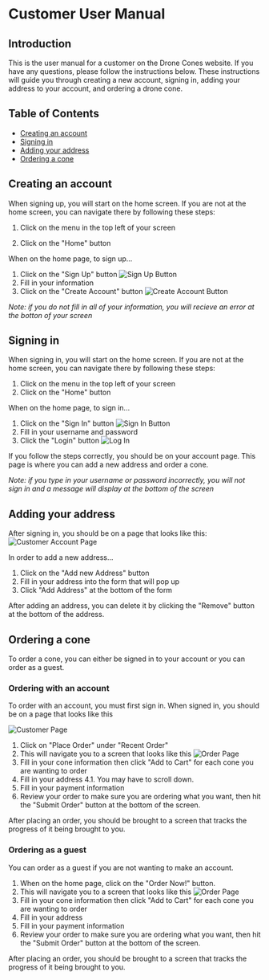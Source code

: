 # Customer User Manual

## Introduction

This is the user manual for a customer on the Drone Cones website. If you have any questions, please follow the instructions below. These instructions will guide you through creating a new account, signing in, adding your address to your account, and ordering a drone cone.

## Table of Contents

* [Creating an account](#creating-an-account)
* [Signing in](#signing-in)
* [Adding your address](#adding-your-address)
* [Ordering a cone](#ordering-a-cone)

## Creating an account

When signing up, you will start on the home screen. If you are not at the home screen, you can navigate there by following these steps:

1. Click on the menu in the top left of your screen

2. Click on the "Home" button

When on the home page, to sign up...

1. Click on the "Sign Up" button
![Sign Up Button](../img/Sign_Up_Button.png)
2. Fill in your information
3. Click on the "Create Account" button
![Create Account Button](../img/Create_Account_Button.png)

*Note: if you do not fill in all of your information, you will recieve an error at the botton of your screen*

## Signing in

When signing in, you will start on the home screen. If you are not at the home screen, you can navigate there by following these steps:

1. Click on the menu in the top left of your screen
2. Click on the "Home" button

When on the home page, to sign in...

1. Click on the "Sign In" button
![Sign In Button](../img/Sign_In_Button.png)
2. Fill in your username and password
3. Click the "Login" button
![Log In](../img/Log-In.png)

If you follow the steps correctly, you should be on your account page. This page is where you can add a new address and order a cone.

*Note: if you type in your username or password incorrectly, you will not sign in and a message will display at the bottom of the screen*

## Adding your address

After signing in, you should be on a page that looks like this:
![Customer Account Page](../img/Customer%20Account%20Page.png)

In order to add a new address...

1. Click on the "Add new Address" button
2. Fill in your address into the form that will pop up
3. Click "Add Address" at the bottom of the form

After adding an address, you can delete it by clicking the "Remove" button at the bottom of the address.

## Ordering a cone

To order a cone, you can either be signed in to your account or you can order as a guest.

### Ordering with an account

To order with an account, you must first sign in. When signed in, you should be on a page that looks like this 

![Customer Page](../img/Customer%20Account%20Page.png)

1. Click on "Place Order" under "Recent Order"
2. This will navigate you to a screen that looks like this
![Order Page](../img/Order%20Page.png)
3. Fill in your cone information then click "Add to Cart" for each cone you are wanting to order
4. Fill in your address
  4.1. You may have to scroll down.
5. Fill in your payment information
6. Review your order to make sure you are ordering what you want, then hit the "Submit Order" button at the bottom of the screen.

After placing an order, you should be brought to a screen that tracks the progress of it being brought to you.

### Ordering as a guest

You can order as a guest if you are not wanting to make an account.

1. When on the home page, click on the "Order Now!" button.
2. This will navigate you to a screen that looks like this
![Order Page](../img/Order%20Page.png)
3. Fill in your cone information then click "Add to Cart" for each cone you are wanting to order
4. Fill in your address
5. Fill in your payment information
6. Review your order to make sure you are ordering what you want, then hit the "Submit Order" button at the bottom of the screen.

After placing an order, you should be brought to a screen that tracks the progress of it being brought to you.
